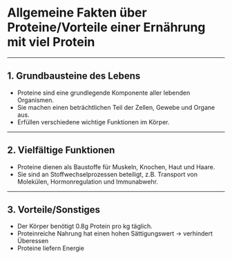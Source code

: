 # Allgemeine Fakten über Proteine/Vorteile einer Ernährung mit viel Protein

---

## 1. Grundbausteine des Lebens

- Proteine sind eine grundlegende Komponente aller lebenden Organismen.
- Sie machen einen beträchtlichen Teil der Zellen, Gewebe und Organe aus.
- Erfüllen verschiedene wichtige Funktionen im Körper.

---

## 2. Vielfältige Funktionen

- Proteine dienen als Baustoffe für Muskeln, Knochen, Haut und Haare.
- Sie sind an Stoffwechselprozessen beteiligt, z.B. Transport von Molekülen, Hormonregulation und Immunabwehr.

---

## 3. Vorteile/Sonstiges

 - Der Körper benötigt 0.8g Protein pro kg täglich.
 - Proteinreiche Nahrung hat einen hohen Sättigungswert -> verhindert Überessen
 - Proteine liefern Energie


